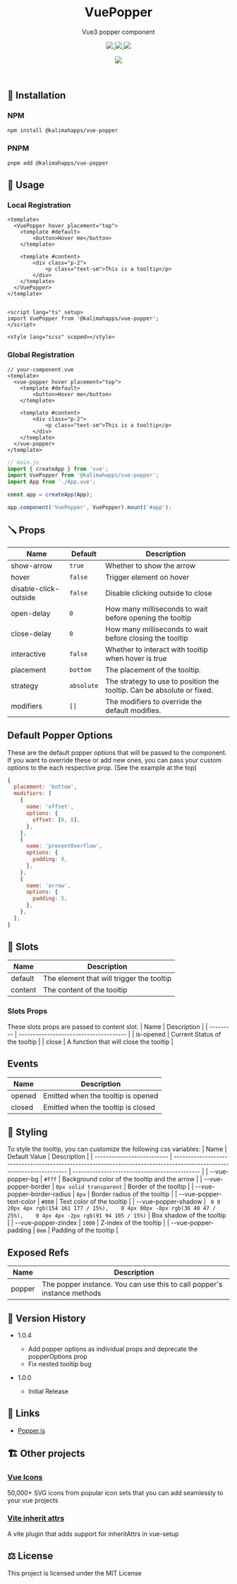 <h1 align="center">VuePopper</h1>

<p align="center">
Vue3 popper component
</p>

<p align="center">
<a target="_blank" href="https://www.npmjs.com/package/@kalimahapps/vue-popper">
  <img src="https://img.shields.io/npm/v/@kalimahapps/vue-popper.svg">
</a>
<a target="_blank" href="https://www.npmjs.com/package/@kalimahapps/vue-popper">
  <img src="https://img.shields.io/npm/dt/@kalimahapps/vue-popper.svg">
</a>
<img src="https://img.shields.io/badge/vue-3-%2342b883">
</p>
<p align="center">
<a target=_blank href="https://twitter.com/KalimahApps">
  <img src="https://img.shields.io/twitter/follow/KalimahApps?style=for-the-badge">
</a>
</p>
<br>

## 💽 Installation
### NPM
```bash
npm install @kalimahapps/vue-popper
```

### PNPM
```bash
pnpm add @kalimahapps/vue-popper
```

## 🔧 Usage
### Local Registration
```vue
<template>
  <VuePopper hover placement="top">
    <template #default>
        <button>Hover me</button>
    </template>

    <template #content>
        <div class="p-2">
            <p class="text-sm">This is a tooltip</p>
        </div>
    </template>
  </VuePopper>
</template>


<script lang="ts" setup>
import VuePopper from '@kalimahapps/vue-popper';
</script>

<style lang="scss" scoped></style>
```

### Global Registration
```vue
// your-component.vue
<template>
  <vue-popper hover placement="top">
    <template #default>
        <button>Hover me</button>
    </template>

    <template #content>
        <div class="p-2">
            <p class="text-sm">This is a tooltip</p>
        </div>
    </template>
  </vue-popper>
</template>

```
    
```js
// main.js
import { createApp } from 'vue';
import VuePopper from '@kalimahapps/vue-popper';
import App from './App.vue';

const app = createApp(App);

app.component('VuePopper', VuePopper).mount('#app');
```

## 🪛 Props
| Name                  | Default    | Description                                                            |
| --------------------- | ---------- | ---------------------------------------------------------------------- |
| show-arrow            | `true`     | Whether to show the arrow                                              |
| hover                 | `false`    | Trigger element on hover                                               |
| disable-click-outside | `false`    | Disable clicking outside to close                                      |
| open-delay            | `0`        | How many milliseconds to wait before opening the tooltip               |
| close-delay           | `0`        | How many milliseconds to wait before closing the tooltip               |
| interactive           | `false`    | Whether to interact with tooltip when hover is true                    |
| placement             | `bottom`   | The placement of the tooltip.                                          |
| strategy              | `absolute` | The strategy to use to position the tooltip. Can be absolute or fixed. |
| modifiers             | `[]`       | The modifiers to override the default modifies.                        |


## Default Popper Options
These are the default popper options that will be passed to the component. If you want to override these or add new ones, you can pass your custom options to the each respective prop. (See the example at the top)

```js
{
  placement: 'bottom',
  modifiers: [
    {
      name: 'offset',
      options: {
        offset: [0, 8],
      },
    },
    {
      name: 'preventOverflow',
      options: {
        padding: 8,
      },
    },
    {
      name: 'arrow',
      options: {
        padding: 5,
      },
    },
  ],
}
```

## 🧵 Slots
| Name    | Description                               |
| ------- | ----------------------------------------- |
| default | The element that will trigger the tooltip |
| content | The content of the tooltip                |

### Slots Props
These slots props are passed to content slot. 
| Name      | Description                            |
| --------- | -------------------------------------- |
| is-opened | Current Status of the tooltip          |
| close     | A function that will close the tooltip |


## Events
| Name   | Description                        |
| ------ | ---------------------------------- |
| opened | Emitted when the tooltip is opened |
| closed | Emitted when the tooltip is closed |

## 🎨 Styling
To style the tooltip, you can customize the following css variables:
| Name                       | Default Value                                                                                                          | Description                                   |
| -------------------------- | ---------------------------------------------------------------------------------------------------------------------- | --------------------------------------------- |
| --vue-popper-bg            | `#fff`                                                                                                                 | Background color of the tooltip and the arrow |
| --vue-popper-border        | `0px solid transparent`                                                                                                | Border of the tooltip                         |
| --vue-popper-border-radius | `6px`                                                                                                                  | Border radius of the tooltip                  |
| --vue-popper-text-color    | `#000`                                                                                                                 | Text color of the tooltip                     |
| --vue-popper-shadow        | ` 0 0 20px 4px rgb(154 161 177 / 15%),    0 4px 80px -8px rgb(36 40 47 / 25%),    0 4px 4px -2px rgb(91 94 105 / 15%)` | Box shadow of the tooltip                     |
| --vue-popper-zindex        | `1000`                                                                                                                 | Z-index of the tooltip                        |
| --vue-popper-padding       | `0em`                                                                                                                  | Padding of the tooltip                        |

## Exposed Refs
| Name   | Description                                                             |
| ------ | ----------------------------------------------------------------------- |
| popper | The popper instance. You can use this to call popper's instance methods |

## 🧮 Version History
- 1.0.4
  - Add popper options as individual props and deprecate the popperOptions prop
  - Fix nested tooltip bug
  
- 1.0.0
  - Initial Release

## 🔗 Links
- [Popper.js](https://popper.js.org/)

## 🏗️ Other projects
### [Vue Icons](https://www.npmjs.com/package/@kalimahapps/vue-icons)
50,000+ SVG icons from popular icon sets that you can add seamlessly to your vue projects

### [Vite inherit attrs](https://www.npmjs.com/package/vite-plugin-vue-setup-inherit-attrs)
A vite plugin that adds support for inheritAttrs in vue-setup


## ⚖️ License
This project is licensed under the MIT License